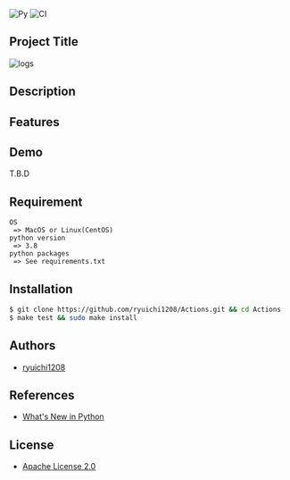 ![Py](https://img.shields.io/badge/Python-3.6%2F3.7-yellowgreen)
![CI](https://github.com/ryuichi1208/Actions/workflows/Python%20application/badge.svg)

## Project Title

![logs](https://github.com/ryuichi1208/Actions/blob/master/image/actions_log.png)

## Description

## Features

## Demo

T.B.D

## Requirement

```
OS
 => MacOS or Linux(CentOS)
python version
 => 3.8
python packages
 => See requirements.txt
```

## Installation

``` bash
$ git clone https://github.com/ryuichi1208/Actions.git && cd Actions
$ make test && sudo make install
```

## Authors

* [ryuichi1208](https://github.com/ryuichi1208)

## References

* [What's New in Python](https://docs.python.org/ja/3.8/whatsnew/index.html)

## License

* [Apache License 2.0](https://github.com/ryuichi1208/Actions/blob/master/LICENSE)
